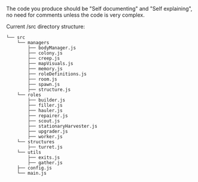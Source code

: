 The code you produce should be "Self documenting" and "Self explaining", no need for comments unless the code is very complex.

Current /src directory structure:
```
└── src
    └── managers
        ├── bodyManager.js
        ├── colony.js
        ├── creep.js
        ├── mapVisuals.js
        ├── memory.js
        ├── roleDefinitions.js
        ├── room.js
        ├── spawn.js
        ├── structure.js
    └── roles 
        ├── builder.js
        ├── filler.js
        ├── hauler.js
        ├── repairer.js
        ├── scout.js
        ├── stationaryHarvester.js
        ├── upgrader.js
        ├── worker.js
    └── structures
        ├── turret.js
    └── utils
        ├── exits.js
        ├── gather.js
    ├── config.js
    └── main.js
```
